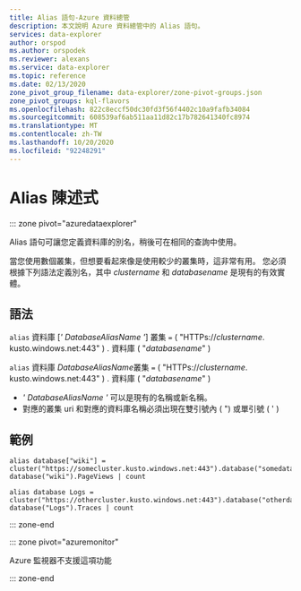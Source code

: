 ```yaml
---
title: Alias 語句-Azure 資料總管
description: 本文說明 Azure 資料總管中的 Alias 語句。
services: data-explorer
author: orspod
ms.author: orspodek
ms.reviewer: alexans
ms.service: data-explorer
ms.topic: reference
ms.date: 02/13/2020
zone_pivot_group_filename: data-explorer/zone-pivot-groups.json
zone_pivot_groups: kql-flavors
ms.openlocfilehash: 822c8eccf50dc30fd3f56f4402c10a9fafb34084
ms.sourcegitcommit: 608539af6ab511aa11d82c17b782641340fc8974
ms.translationtype: MT
ms.contentlocale: zh-TW
ms.lasthandoff: 10/20/2020
ms.locfileid: "92248291"
---
```

# <a name="alias-statement"></a>Alias 陳述式

::: zone pivot="azuredataexplorer"

Alias 語句可讓您定義資料庫的別名，稍後可在相同的查詢中使用。

當您使用數個叢集，但想要看起來像是使用較少的叢集時，這非常有用。
您必須根據下列語法定義別名，其中 *clustername* 和 *databasename* 是現有的有效實體。

## <a name="syntax"></a>語法

`alias` 資料庫 [*' DatabaseAliasName '*] 叢集 `=` ( "HTTPs://*clustername*. kusto.windows.net:443" ) . 資料庫 ( "*databasename*" ) 

`alias` 資料庫 *DatabaseAliasName*叢集 `=` ( "HTTPs://*clustername*. kusto.windows.net:443" ) . 資料庫 ( "*databasename*" ) 

* *' DatabaseAliasName '* 可以是現有的名稱或新名稱。
* 對應的叢集 uri 和對應的資料庫名稱必須出現在雙引號內 ( ") 或單引號 ( ' ) 

## <a name="examples"></a>範例

```kusto
alias database["wiki"] = cluster("https://somecluster.kusto.windows.net:443").database("somedatabase");
database("wiki").PageViews | count 
```

```kusto
alias database Logs = cluster("https://othercluster.kusto.windows.net:443").database("otherdatabase");
database("Logs").Traces | count 
```

::: zone-end

::: zone pivot="azuremonitor"

Azure 監視器不支援這項功能

::: zone-end
